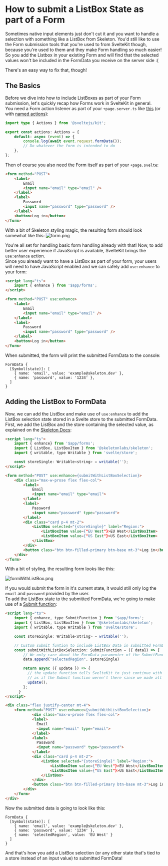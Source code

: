 # How to submit a ListBox State as part of a Form

Sometimes native input elements just don't cut it and you want to handle a selection with something like a ListBox from Skeleton.
You'd still like to use the Form submission tools that you're used to from SvelteKit though, because you're used to them and they make Form handling so much easier!  
So you add the Listbox in your existing Form and will find that the selected values won't be included in the FormData you receive on the server side :(

There's an easy way to fix that, though!

## The Basics

Before we dive into how to include ListBoxes as part of your Form submission, let's quickly recap how Forms work in SvelteKit in general.  
You need a Form action listener as part of your `+page.server.ts` like [this](https://kit.svelte.dev/docs/form-actions#default-actions) (or with [named actions](https://kit.svelte.dev/docs/form-actions#named-actions)):

```ts
import type { Actions } from '@sveltejs/kit';

export const actions: Actions = {
	default: async (event) => {
		console.log(await event.request.formData());
		// Do whatever the form is intended to do
	},
};
```

Then of course you also need the Form itself as part of your `+page.svelte`:

```html
<form method="POST">
	<label>
		Email
		<input name="email" type="email" />
	</label>
	<label>
		Password
		<input name="password" type="password" />
	</label>
	<button>Log in</button>
</form>
```

With a bit of Skeleton styling magic, the resulting form should look somewhat like this:
![form.png](form.png)

You're all set for handling basic form handling already with that! Now, to add better user experience if JavaScript is available, SvelteKit brings the `use:enhance` action.  
Since you already want to have a ListBox as part of your form, your users will need to have JavaScript enabled and we can safely add `use:enhance` to your form:

```html
<script lang="ts">
	import { enhance } from '$app/forms';
</script>

<form method="POST" use:enhance>
	<label>
		Email
		<input name="email" type="email" />
	</label>
	<label>
		Password
		<input name="password" type="password" />
	</label>
	<button>Log in</button>
</form>
```

When submitted, the form will print the submitted FormData to the console:

```
FormData {
  [Symbol(state)]: [
    { name: 'email', value: 'example@skeleton.dev' },
    { name: 'password', value: '1234' },
  ]
}
```

## Adding the ListBox to FormData

Now, we can add the ListBox and make use of `use:enhance` to add the ListBox selection state stored in a Svelte store to the submitted FormData.  
First, we add the ListBox and the store containing the selected value, as explained on the [Skeleton Docs](https://www.skeleton.dev/components/listboxes):

```html
<script lang="ts">
	import { enhance} from '$app/forms';
	import { ListBox, ListBoxItem } from '@skeletonlabs/skeleton';
	import { writable, type Writable } from 'svelte/store';

	const storeSingle: Writable<string> = writable('');
</script>

<form method="POST" use:enhance={submitWithListBoxSelection}>
    <div class="max-w-prose flex flex-col">
        <label>
            Email
            <input name="email" type="email">
        </label>
        <label>
            Password
            <input name="password" type="password">
        </label>
        <div class="card p-4 mt-2">
            <ListBox selected="{storeSingle}" label="Region:">
                <ListBoxItem value={"EU West"}>EU West</ListBoxItem>
                <ListBoxItem value={"US East"}>US East</ListBoxItem>
            </ListBox>
        </div>
        <button class="btn btn-filled-primary btn-base mt-3">Log in</button>
    </div>
</form>
```

With a bit of styling, the resulting form looks like this:

![formWithListBox.png](./formWithListBox.png)

If you would submit the form in it's current state, it would still only log the `email` and `password` provided by the user.  
To add the ListBox state to the submitted FormData, we're going to make use of a [Submit function](https://kit.svelte.dev/docs/types#public-types-submitfunction):

```html
<script lang="ts">
	import { enhance, type SubmitFunction } from '$app/forms';
	import { ListBox, ListBoxItem } from '@skeletonlabs/skeleton';
	import { writable, type Writable } from 'svelte/store';

	const storeSingle: Writable<string> = writable('');

    // Custom submit funtion to include ListBox Data in submitted FormData
	const submitWithListBoxSelection: SubmitFunction = ({ data}) => {
        // We only care about the FormData paramenter of the SubmitFunction Input to append the store data to it
		data.append("selectedRegion", $storeSingle)

		return async ({ update }) => {
          // the update function tells SvelteKit to just continue with usual Form submission
          // as if the Submit function weren't there since we made all the changes we wanted to make
		  update();
		};
	  }
</script>

<div class="flex justify-center mt-4">
	<form method="POST" use:enhance={submitWithListBoxSelection}>
			<div class="max-w-prose flex flex-col">
			<label>
			  Email
			  <input name="email" type="email">
			</label>
			<label>
			  Password
			  <input name="password" type="password">
			</label>
			<div class="card p-4 mt-2">
				<ListBox selected="{storeSingle}" label="Region:">
					<ListBoxItem value={"EU West"}>EU West</ListBoxItem>
					<ListBoxItem value={"US East"}>US East</ListBoxItem>
				</ListBox>
			</div>
			<button class="btn btn-filled-primary btn-base mt-3">Log in</button>
		</div>
	</form>
</div>
```

Now the submitted data is going to look like this:

```
FormData {
  [Symbol(state)]: [
    { name: 'email', value: 'example@skeleton.dev' },
    { name: 'password', value: '1234' },
    { name: 'selectedRegion', value: 'EU West' }
  ]
}
```

And that's how you add a ListBox selection (or any other state that's tied to a store instead of an input value) to submitted FormData!
